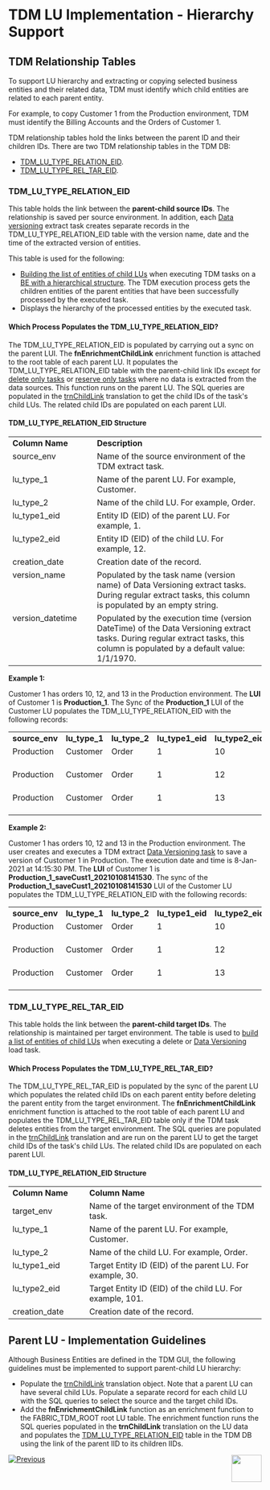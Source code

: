 # TDM LU Implementation - Hierarchy Support 

## TDM Relationship Tables

To support LU hierarchy and extracting or copying selected business entities and their related data, TDM must identify which child entities are related to each parent entity. 

For example, to copy Customer 1 from the Production environment, TDM must identify the Billing Accounts and the Orders of Customer 1. 

TDM relationship tables hold the links between the parent ID and their children IDs. There are two TDM relationship tables in the TDM DB:
- [TDM_LU_TYPE_RELATION_EID](#tdm_lu_type_relation_eid).
- [TDM_LU_TYPE_REL_TAR_EID](#tdm_lu_type_rel_tar_eid).

### TDM_LU_TYPE_RELATION_EID

This table holds the link between the **parent-child source IDs**. The relationship is saved per source environment. In addition, each [Data versioning](/articles/TDM/tdm_overview/02_tdm_glossary.md#data-versioning) extract task creates separate records in the TDM_LU_TYPE_RELATION_EID table with the version name, date and the time of the extracted version of entities.

This table is used for the following:
- [Building the list of entities of child LUs](/articles/TDM/tdm_architecture/03a_task_execution_building_entity_list_on_tasks_LUs.md#children-lus) when executing TDM tasks on a [BE with a hierarchical structure](/articles/TDM/tdm_overview/03_business_entity_overview.md#task-execution-of-hierarchical-business-entities). The TDM execution process gets the children entities of the parent entities that have been successfully processed by the executed task.
- Displays the hierarchy of the processed entities by the executed task.

#### Which Process Populates the TDM_LU_TYPE_RELATION_EID? 

The TDM_LU_TYPE_RELATION_EID is populated by carrying out a sync on the parent LUI. The **fnEnrichmentChildLink** enrichment function is attached to the root table of each parent LU. It populates the TDM_LU_TYPE_RELATION_EID table with the parent-child link IDs except for [delete only tasks](/articles/TDM/tdm_gui/19_delete_only_task.md) or [reserve only tasks](/articles/TDM/tdm_gui/20_reserve_only_task.md)  where no data is extracted from the data sources. This function runs on the parent LU. The SQL queries are populated in the [trnChildLink](/articles/TDM/tdm_implementation/04_fabric_tdm_library.md#trnchildlink) translation to get the child IDs of the task's child LUs. The related child IDs are populated on each parent LUI.

#### TDM_LU_TYPE_RELATION_EID Structure

<table width="900pxl">
<tbody>
<tr>
<td valign="top" width="200pxl"><strong>Column Name</strong></td>
<td valign="top" width="770pxl"><strong>Description</strong></td>
</tr>
<tr>
<td valign="top" width="200pxl">source_env</td>
<td valign="top" width="700pxl">Name of the source environment of the TDM extract task.</td>
</tr>
<tr>
<td valign="top" width="200pxl">lu_type_1</td>
<td valign="top" width="700pxl">Name of the parent LU. For example, Customer.</td>
</tr>
<tr>
<td valign="top" width="200pxl">lu_type_2</td>
<td valign="top" width="700pxl">Name of the child LU. For example, Order.</td>
</tr>
<tr>
<td valign="top" width="200pxl">lu_type1_eid</td>
<td valign="top" width="700pxl">Entity ID (EID) of the parent LU. For example, 1.</td>
</tr>
<tr>
<td valign="top" width="200pxl">lu_type2_eid</td>
<td valign="top" width="700pxl">Entity ID (EID) of the child LU. For example, 12.</td>
</tr>
<tr>
<td valign="top" width="200pxl">creation_date</td>
<td valign="top" width="700pxl">Creation date of the record.</td>
</tr>
<tr>
<td valign="top" width="200pxl">version_name</td>
<td valign="top" width="700pxl">Populated by the task name (version name) of Data Versioning extract tasks. During regular extract tasks, this column is populated by an empty string.</td>
</tr>
<tr>
<td valign="top" width="200pxl">version_datetime</td>
<td valign="top" width="700pxl">Populated by the execution time (version DateTime) of the Data Versioning extract tasks. During regular extract tasks, this column is populated by a default value: 1/1/1970.</td>
</tr>
</tbody>
</table>

**Example 1:**

Customer 1 has orders 10, 12, and 13 in the Production environment. The **LUI** of Customer 1 is **Production_1**. The Sync of the **Production_1** LUI of the Customer LU populates the TDM_LU_TYPE_RELATION_EID with the following records:

<table width="900pxl">
<tbody>
<tr>
<td valign="top" width="100pxl"><strong>source_env</strong></td>
<td valign="top" width="100pxl"><strong>lu_type_1</strong></td>
<td valign="top" width="100pxl"><strong>lu_type_2</strong></td>
<td valign="top" width="100pxl"><strong>lu_type1_eid</strong></td>
<td valign="top" width="100pxl"><strong>lu_type2_eid</strong></td>
<td valign="top" width="150pxl"><strong>creation_date</strong></td>
<td valign="top" width="100pxl"><strong>version_name</strong></td>
<td valign="top" width="150pxl"><strong>version_datetime</strong></td>
</tr>
<tr>
<td valign="top" width="100pxl">Production</td>
<td valign="top" width="100pxl">Customer</td>
<td valign="top" width="100pxl">Order</td>
<td valign="top" width="100pxl">1</td>
<td valign="top" width="100pxl">10</td>
<td valign="top" width="150pxl">1/8/2021 13:31:00</td>
<td valign="top" width="100pxl">&nbsp;</td>
<td valign="top" width="150pxl">1/1/1970 00:00:00</td>
</tr>
<tr>
<td valign="top" width="100pxl">Production</td>
<td valign="top" width="100pxl">Customer</td>
<td valign="top" width="100pxl">Order</td>
<td valign="top" width="100pxl">1</td>
<td valign="top" width="110pxl">12</td>
<td valign="top" width="150pxl">1/8/2021 13:31:00</td>
<td valign="top" width="100pxl">&nbsp;</td>
<td valign="top" width="150pxl">1/1/1970 00:00:00</td>
</tr>
<tr>
<td valign="top" width="100pxl">Production</td>
<td valign="top" width="100pxl">Customer</td>
<td valign="top" width="100pxl">Order</td>
<td valign="top" width="100pxl">1</td>
<td valign="top" width="100pxl">13</td>
<td valign="top" width="150pxl">1/8/2021 13:31:00</td>
<td valign="top" width="100pxl">&nbsp;</td>
<td valign="top" width="150pxl">1/1/1970 00:00:00</td>
</tr>
</tbody>
</table>

**Example 2:**

Customer 1 has orders 10, 12 and 13 in the Production environment. The user creates and executes a TDM extract [Data Versioning task](/articles/TDM/tdm_overview/02_tdm_glossary.md#data-flux) to save a version of Customer 1 in Production. The execution date and time is 8-Jan-2021 at 14:15:30 PM. The **LUI** of Customer 1 is **Production_1_saveCust1_20210108141530**. The sync of the **Production_1_saveCust1_20210108141530** LUI of the Customer LU populates the TDM_LU_TYPE_RELATION_EID with the following records:

<table width="900pxl">
<tbody>
<tr>
<td valign="top" width="100pxl"><strong>source_env</strong></td>
<td valign="top" width="100pxl"><strong>lu_type_1</strong></td>
<td valign="top" width="100pxl"><strong>lu_type_2</strong></td>
<td valign="top" width="100pxl"><strong>lu_type1_eid</strong></td>
<td valign="top" width="100pxl"><strong>lu_type2_eid</strong></td>
<td valign="top" width="150pxl"><strong>creation_date</strong></td>
<td valign="top" width="100pxl"><strong>version_name</strong></td>
<td valign="top" width="150pxl"><strong>version_datetime</strong></td>
</tr>
<tr>
<td valign="top" width="100pxl">Production</td>
<td valign="top" width="100pxl">Customer</td>
<td valign="top" width="100pxl">Order</td>
<td valign="top" width="100pxl">1</td>
<td valign="top" width="100pxl">10</td>
<td valign="top" width="150pxl">1/8/2021 14:15:30</td>
<td valign="top" width="100pxl">saveCust1</td>
<td valign="top" width="150pxl">1/8/2021 14:15:30</td>
</tr>
<tr>
<td valign="top" width="100pxl">Production</td>
<td valign="top" width="100pxl">Customer</td>
<td valign="top" width="100pxl">Order</td>
<td valign="top" width="100pxl">1</td>
<td valign="top" width="100pxl">12</td>
<td valign="top" width="150pxl">1/8/2021 14:15:30</td>
<td valign="top" width="100pxl">saveCust1</td>
<td valign="top" width="150pxl">1/8/2021 14:15:30</td>
</tr>
<tr>
<td valign="top" width="100pxl">Production</td>
<td valign="top" width="100pxl">Customer</td>
<td valign="top" width="100pxl">Order</td>
<td valign="top" width="100pxl">1</td>
<td valign="top" width="100pxl">13</td>
<td valign="top" width="150pxl">1/8/2021 14:15:30</td>
<td valign="top" width="100pxl">saveCust1</td>
<td valign="top" width="150pxl">1/8/2021 14:15:30</td>
</tr>
</tbody>
</table>



### TDM_LU_TYPE_REL_TAR_EID

This table holds the link between the **parent-child target IDs**. The relationship is maintained per target environment. The table is used to [build a list of entities of child LUs](/articles/TDM/tdm_architecture/03a_task_execution_building_entity_list_on_tasks_LUs.md#children-lus) when executing a delete or [Data Versioning](/articles/TDM/tdm_gui/18_load_task_data_versioning_mode.md) load task. 

#### Which Process Populates the TDM_LU_TYPE_REL_TAR_EID? 

The TDM_LU_TYPE_REL_TAR_EID is populated by the sync of the parent LU which populates the related child IDs on each parent entity before deleting the parent entity from the target environment.  The **fnEnrichmentChildLink** enrichment function is attached to the root table of each parent LU and populates the TDM_LU_TYPE_REL_TAR_EID table only if the TDM task deletes entities from the target environment. The SQL queries are populated in the [trnChildLink](/articles/TDM/tdm_implementation/04_fabric_tdm_library.md#trnchildlink) translation and are run on the parent LU to get the target child IDs of the task's child LUs. The related child IDs are populated on each parent LUI.


#### TDM_LU_TYPE_RELATION_EID Structure

<table width="900pxl">
<tbody>
<tr>
<td valign="top" width="200pxl"><strong>Column Name</strong></td>
<td valign="top" width="770pxl"><strong>Column Name</strong></td>
</tr>
<tr>
<td>target_env</td>
<td valign="top" width="700pxl">Name of the target environment of the TDM task.</td>
</tr>
<tr>
<td valign="top" width="200pxl">lu_type_1</td>
<td valign="top" width="700pxl">Name of the parent LU. For example, Customer.</td>
</tr>
<tr>
<td valign="top" width="200pxl">lu_type_2</td>
<td valign="top" width="700pxl">Name of the child LU. For example, Order.</td>
</tr>
<tr>
<td valign="top" width="200pxl">lu_type1_eid</td>
<td valign="top" width="700pxl">Target Entity ID (EID) of the parent LU. For example, 30.</td>
</tr>
<tr>
<td valign="top" width="200pxl">lu_type2_eid</td>
<td valign="top" width="700pxl">Target Entity ID (EID) of the child LU. For example, 101.</td>
</tr>
<tr>
<td valign="top" width="200pxl">creation_date</td>
<td valign="top" width="700pxl">Creation date of the record.</td>
</tr>
</tbody>
</table>


## Parent LU - Implementation Guidelines 

Although Business Entities are defined in the TDM GUI, the following guidelines must be implemented to support parent-child LU hierarchy:

- Populate the [trnChildLink](/articles/TDM/tdm_implementation/04_fabric_tdm_library.md#trnchildlink) translation object. Note that a parent LU can have several child LUs. Populate a separate record for each child LU with the SQL queries to select the source and the target child IDs.
-  Add the **fnEnrichmentChildLink** function as an enrichment function to the FABRIC_TDM_ROOT root LU table. The enrichment function runs the SQL queries populated in the **trnChildLink** translation on the LU data and populates the [TDM_LU_TYPE_RELATION_EID](#tdm_lu_type_relation_eid) table in the TDM DB using the link of the parent IID to its children IIDs.



[![Previous](/articles/images/Previous.png)](05_tdm_lu_implementation_general.md)[<img align="right" width="60" height="54" src="/articles/images/Next.png">](07_tdm_implementation_parameters_handling.md)

